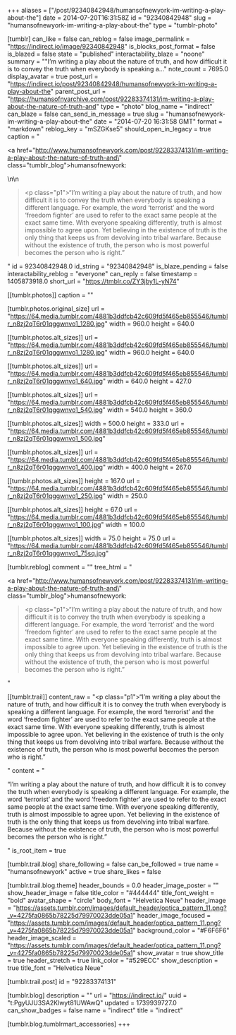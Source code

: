 +++
aliases = ["/post/92340842948/humansofnewyork-im-writing-a-play-about-the"]
date = 2014-07-20T16:31:58Z
id = "92340842948"
slug = "humansofnewyork-im-writing-a-play-about-the"
type = "tumblr-photo"

[tumblr]
can_like = false
can_reblog = false
image_permalink = "https://indirect.io/image/92340842948"
is_blocks_post_format = false
is_blazed = false
state = "published"
interactability_blaze = "noone"
summary = "\"I’m writing a play about the nature of truth, and how difficult it is to convey the truth when everybody is speaking a..."
note_count = 7695.0
display_avatar = true
post_url = "https://indirect.io/post/92340842948/humansofnewyork-im-writing-a-play-about-the"
parent_post_url = "https://humansofnyarchive.com/post/92283374131/im-writing-a-play-about-the-nature-of-truth-and"
type = "photo"
blog_name = "indirect"
can_blaze = false
can_send_in_message = true
slug = "humansofnewyork-im-writing-a-play-about-the"
date = "2014-07-20 16:31:58 GMT"
format = "markdown"
reblog_key = "mSZGKse5"
should_open_in_legacy = true
caption = "<p><a href=\"http://www.humansofnewyork.com/post/92283374131/im-writing-a-play-about-the-nature-of-truth-and\" class=\"tumblr_blog\">humansofnewyork</a>:</p>\n\n<blockquote><p class=\"p1\">&ldquo;I’m writing a play about the nature of truth, and how difficult it is to convey the truth when everybody is speaking a different language. For example, the word ‘terrorist’ and the word ‘freedom fighter’ are used to refer to the exact same people at the exact same time. With everyone speaking differently, truth is almost impossible to agree upon. Yet believing in the existence of truth is the only thing that keeps us from devolving into tribal warfare. Because without the existence of truth, the person who is most powerful becomes the person who is right.&rdquo;</p></blockquote>"
id = 92340842948.0
id_string = "92340842948"
is_blaze_pending = false
interactability_reblog = "everyone"
can_reply = false
timestamp = 1405873918.0
short_url = "https://tmblr.co/ZY3jby1L-yN74"

[[tumblr.photos]]
caption = ""

[tumblr.photos.original_size]
url = "https://64.media.tumblr.com/4881b3ddfcb42c609fd5f465eb855546/tumblr_n8zj2qT6r01qggwnvo1_1280.jpg"
width = 960.0
height = 640.0

[[tumblr.photos.alt_sizes]]
url = "https://64.media.tumblr.com/4881b3ddfcb42c609fd5f465eb855546/tumblr_n8zj2qT6r01qggwnvo1_1280.jpg"
width = 960.0
height = 640.0

[[tumblr.photos.alt_sizes]]
url = "https://64.media.tumblr.com/4881b3ddfcb42c609fd5f465eb855546/tumblr_n8zj2qT6r01qggwnvo1_640.jpg"
width = 640.0
height = 427.0

[[tumblr.photos.alt_sizes]]
url = "https://64.media.tumblr.com/4881b3ddfcb42c609fd5f465eb855546/tumblr_n8zj2qT6r01qggwnvo1_540.jpg"
width = 540.0
height = 360.0

[[tumblr.photos.alt_sizes]]
width = 500.0
height = 333.0
url = "https://64.media.tumblr.com/4881b3ddfcb42c609fd5f465eb855546/tumblr_n8zj2qT6r01qggwnvo1_500.jpg"

[[tumblr.photos.alt_sizes]]
url = "https://64.media.tumblr.com/4881b3ddfcb42c609fd5f465eb855546/tumblr_n8zj2qT6r01qggwnvo1_400.jpg"
width = 400.0
height = 267.0

[[tumblr.photos.alt_sizes]]
height = 167.0
url = "https://64.media.tumblr.com/4881b3ddfcb42c609fd5f465eb855546/tumblr_n8zj2qT6r01qggwnvo1_250.jpg"
width = 250.0

[[tumblr.photos.alt_sizes]]
height = 67.0
url = "https://64.media.tumblr.com/4881b3ddfcb42c609fd5f465eb855546/tumblr_n8zj2qT6r01qggwnvo1_100.jpg"
width = 100.0

[[tumblr.photos.alt_sizes]]
width = 75.0
height = 75.0
url = "https://64.media.tumblr.com/4881b3ddfcb42c609fd5f465eb855546/tumblr_n8zj2qT6r01qggwnvo1_75sq.jpg"

[tumblr.reblog]
comment = ""
tree_html = "<p><a href=\"http://www.humansofnewyork.com/post/92283374131/im-writing-a-play-about-the-nature-of-truth-and\" class=\"tumblr_blog\">humansofnewyork</a>:</p><blockquote><p class=\"p1\">“I’m writing a play about the nature of truth, and how difficult it is to convey the truth when everybody is speaking a different language. For example, the word ‘terrorist’ and the word ‘freedom fighter’ are used to refer to the exact same people at the exact same time. With everyone speaking differently, truth is almost impossible to agree upon. Yet believing in the existence of truth is the only thing that keeps us from devolving into tribal warfare. Because without the existence of truth, the person who is most powerful becomes the person who is right.”</p></blockquote>"

[[tumblr.trail]]
content_raw = "<p class=\"p1\">“I’m writing a play about the nature of truth, and how difficult it is to convey the truth when everybody is speaking a different language. For example, the word ‘terrorist’ and the word ‘freedom fighter’ are used to refer to the exact same people at the exact same time. With everyone speaking differently, truth is almost impossible to agree upon. Yet believing in the existence of truth is the only thing that keeps us from devolving into tribal warfare. Because without the existence of truth, the person who is most powerful becomes the person who is right.”</p>"
content = "<p>&ldquo;I&rsquo;m writing a play about the nature of truth, and how difficult it is to convey the truth when everybody is speaking a different language. For example, the word &lsquo;terrorist&rsquo; and the word &lsquo;freedom fighter&rsquo; are used to refer to the exact same people at the exact same time. With everyone speaking differently, truth is almost impossible to agree upon. Yet believing in the existence of truth is the only thing that keeps us from devolving into tribal warfare. Because without the existence of truth, the person who is most powerful becomes the person who is right.&rdquo;</p>"
is_root_item = true

[tumblr.trail.blog]
share_following = false
can_be_followed = true
name = "humansofnewyork"
active = true
share_likes = false

[tumblr.trail.blog.theme]
header_bounds = 0.0
header_image_poster = ""
show_header_image = false
title_color = "#444444"
title_font_weight = "bold"
avatar_shape = "circle"
body_font = "Helvetica Neue"
header_image = "https://assets.tumblr.com/images/default_header/optica_pattern_11.png?_v=4275fa0865b78225d79970023dde05a1"
header_image_focused = "https://assets.tumblr.com/images/default_header/optica_pattern_11.png?_v=4275fa0865b78225d79970023dde05a1"
background_color = "#F6F6F6"
header_image_scaled = "https://assets.tumblr.com/images/default_header/optica_pattern_11.png?_v=4275fa0865b78225d79970023dde05a1"
show_avatar = true
show_title = true
header_stretch = true
link_color = "#529ECC"
show_description = true
title_font = "Helvetica Neue"

[tumblr.trail.post]
id = "92283374131"

[tumblr.blog]
description = ""
url = "https://indirect.io/"
uuid = "t:PgyUJU3SA2Klwyt81UWAwQ"
updated = 1739939727.0
can_show_badges = false
name = "indirect"
title = "indirect"

[tumblr.blog.tumblrmart_accessories]
+++
